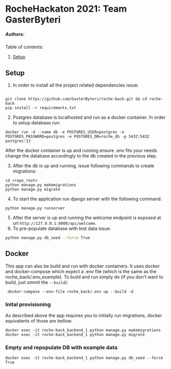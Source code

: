 # RocheHackaton 2021: Team GasterByteri
##### Authors: 

Table of contents:
1. [Setup](#setup)

<a name="setup"></a>
## Setup
1. In order to install all the project related dependencies issue:
```shell script

git clone https://github.com/GasterByteri/roche-back.git && cd roche-back
pip install -r requirements.txt  
```

2. Postgres database is localhosted and run as a docker container. In order to setup database run:

```shell script
docker run -d --name db -e POSTGRES_USER=postgres -e POSTGRES_PASSWORD=postgres -e POSTGRES_DB=roche_db -p 5432:5432 postgres:13
```
After the docker container is up and running ensure .env fits your needs change the database accordingly to the db created in the previous step.

3. After the db is up and running, issue following commands to create migrations:
```shell script
cd <repo_root>
python manage.py makemigrations
python manage.py migrate
```
4. To start the application run django server with the following command:
```shell script
python manage.py runserver
```
5. After the server is up and running the welcome endpoint is exposed at url `http://127.0.0.1:8000/api/welcome`. 
6. To pre-populate database with test data issue:
```bash
python manage.py db_seed --force True
```

## Docker
This app can also be build and run with docker containers. It uses docker and docker-compose which expect a .env file (which is the same as the roche_back/.env_example). To build and run simply do (if you don't want to build, just ommit the `--build`):
```shell script
 docker-compose --env-file roche_back/.env up --build -d 
 ```

### Inital provisioning
As described above the app requires you to initially run migrations, docker equivalents of those are bellow:
```shell script
docker exec -it roche-back_backend_1 python manage.py makemigrations
docker exec -it roche-back_backend_1 python manage.py migrate
```
### Empty and repopulate DB with example data
```shell script
docker exec -it roche-back_backend_1 python manage.py db_seed --force True
```
